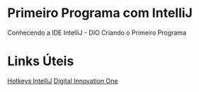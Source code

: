 # Primeiro Programa com IntelliJ
Conhecendo a IDE IntelliJ - DIO
Criando o Primeiro Programa




# Links Úteis
[Hotkeys IntelliJ](http://www.basef.com.br/index.php/Atalhos_do_IntelliJ_Idea)
[Digital Innovation One](https://digitalinnovation.one/)
